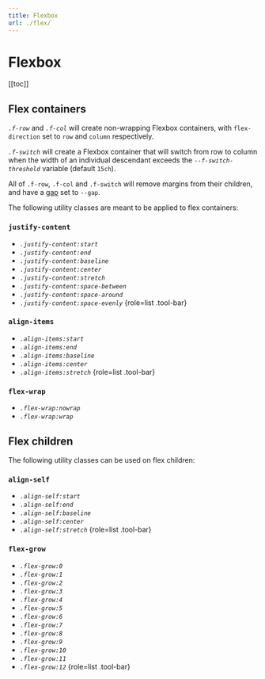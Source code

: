 ```yaml
---
title: Flexbox
url: ./flex/
---
```


# Flexbox

[[toc]]


## Flex containers

<dfn>`.f-row`</dfn> and <dfn>`.f-col`</dfn> will create non-wrapping Flexbox containers, with `flex-direction` set to `row` and `column` respectively.

<dfn>`.f-switch`</dfn> will create a Flexbox container that will switch from row to column when the width of an individual descendant exceeds the <dfn>`--f-switch-threshold`</dfn> variable (default `15ch`).

All of `.f-row`, `.f-col` and `.f-switch` will remove margins from their children, and have a [gap] set to `--gap`.

[gap]: https://developer.mozilla.org/en-US/docs/Web/CSS/gap


The following utility classes are meant to be applied to flex containers:


### `justify-content`

 - <dfn>`.justify-content:start`</dfn>
 - <dfn>`.justify-content:end`</dfn>
 - <dfn>`.justify-content:baseline`</dfn>
 - <dfn>`.justify-content:center`</dfn>
 - <dfn>`.justify-content:stretch`</dfn>
 - <dfn>`.justify-content:space-between`</dfn>
 - <dfn>`.justify-content:space-around`</dfn>
 - <dfn>`.justify-content:space-evenly`</dfn>
 {role=list .tool-bar}

### `align-items`

 - <dfn>`.align-items:start`</dfn>
 - <dfn>`.align-items:end`</dfn>
 - <dfn>`.align-items:baseline`</dfn>
 - <dfn>`.align-items:center`</dfn>
 - <dfn>`.align-items:stretch`</dfn>
 {role=list .tool-bar}

### `flex-wrap`

 - <dfn>`.flex-wrap:nowrap`</dfn>
 - <dfn>`.flex-wrap:wrap`</dfn>


## Flex children

The following utility classes can be used on flex children:

### `align-self`

 - <dfn>`.align-self:start`</dfn>
 - <dfn>`.align-self:end`</dfn>
 - <dfn>`.align-self:baseline`</dfn>
 - <dfn>`.align-self:center`</dfn>
 - <dfn>`.align-self:stretch`</dfn>
 {role=list .tool-bar}

### `flex-grow`

 - <dfn>`.flex-grow:0`</dfn>
 - <dfn>`.flex-grow:1`</dfn>
 - <dfn>`.flex-grow:2`</dfn>
 - <dfn>`.flex-grow:3`</dfn>
 - <dfn>`.flex-grow:4`</dfn>
 - <dfn>`.flex-grow:5`</dfn>
 - <dfn>`.flex-grow:6`</dfn>
 - <dfn>`.flex-grow:7`</dfn>
 - <dfn>`.flex-grow:8`</dfn>
 - <dfn>`.flex-grow:9`</dfn>
 - <dfn>`.flex-grow:10`</dfn>
 - <dfn>`.flex-grow:11`</dfn>
 - <dfn>`.flex-grow:12`</dfn>
 {role=list .tool-bar}

